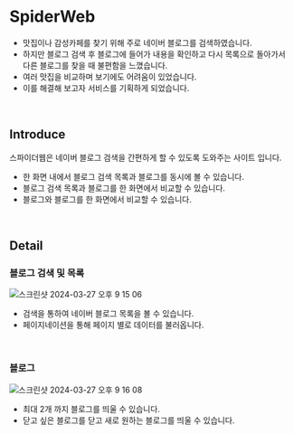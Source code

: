 # SpiderWeb
- 맛집이나 감성카페를 찾기 위해 주로 네이버 블로그를 검색하였습니다.
- 하지만 블로그 검색 후 블로그에 들어가 내용을 확인하고 다시 목록으로 돌아가서 다른 블로그를 찾을 때 불편함을 느꼈습니다.
- 여러 맛집을 비교하며 보기에도 어려움이 있었습니다.
- 이를 해결해 보고자 서비스를 기획하게 되었습니다.

<br />

## Introduce
스파이더웹은 네이버 블로그 검색을 간편하게 할 수 있도록 도와주는 사이트 입니다.
- 한 화면 내에서 블로그 검색 목록과 블로그를 동시에 볼 수 있습니다.
- 블로그 검색 목록과 블로그를 한 화면에서 비교할 수 있습니다.
- 블로그와 블로그를 한 화면에서 비교할 수 있습니다.

<br />

## Detail
### 블로그 검색 및 목록

![스크린샷 2024-03-27 오후 9 15 06](https://github.com/kyhui1115/spider-web/assets/113227749/52532222-f8b9-4ce4-8a8c-a62888d66224)

- 검색을 통하여 네이버 블로그 목록을 볼 수 있습니다.
- 페이지네이션을 통해 페이지 별로 데이터를 불러옵니다.

<br />

### 블로그

![스크린샷 2024-03-27 오후 9 16 08](https://github.com/kyhui1115/spider-web/assets/113227749/780aef07-e1e8-4db1-89c1-281ec3cd6598)

- 최대 2개 까지 블로그를 띄울 수 있습니다.
- 닫고 싶은 블로그를 닫고 새로 원하는 블로그를 띄울 수 있습니다.
